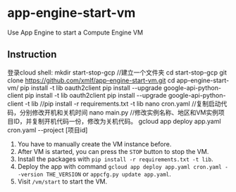 # app-engine-start-vm
Use App Engine to start a Compute Engine VM

## Instruction
登录cloud shell:
mkdir start-stop-gcp //建立一个文件夹
cd start-stop-gcp
git clone https://github.com/xmlf/app-engine-start-vm.git
cd app-engine-start-vm/
pip install -t lib oauth2client
pip install --upgrade google-api-python-client
pip install -t lib oauth2client
pip install --upgrade google-api-python-client -t lib
//pip install -r requirements.txt -t lib
nano cron.yaml
//复制启动代码，分别修改开机和关机时间
nano main.py
//修改实例名称、地区和VM实例项目ID，并复制开机代码一份，修改为关机代码。
gcloud app deploy app.yaml cron.yaml --project [项目id]


1. You have to manually create the VM instance before.
2. After VM is started, you can press the `STOP` button to stop the VM.
3. Install the packages with `pip install -r requirements.txt -t lib`.
4. Deploy the app with command `gcloud app deploy app.yaml cron.yaml --version THE_VERSION` or `appcfg.py update app.yaml`.
5. Visit `/vm/start` to start the VM.
